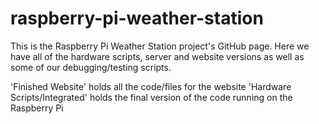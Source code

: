 # raspberry-pi-weather-station
This is the Raspberry Pi Weather Station project's GitHub page. Here we have all of the hardware scripts, server and website versions as well as some of our debugging/testing scripts.

'Finished Website' holds all the code/files for the website
'Hardware Scripts/Integrated' holds the final version of the code running on the Raspberry Pi
